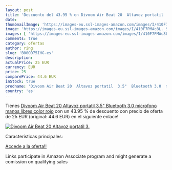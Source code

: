 ```yaml
---
layout: post
title: 'Descuento del 43.95 % en Divoom Air Beat 20  Altavoz portatil  3.'
date: 
thumbnailImage: 'https://images-eu.ssl-images-amazon.com/images/I/410F7PMAc8L._SL200_.jpg'
image: 'https://images-eu.ssl-images-amazon.com/images/I/410F7PMAc8L._SL200_.jpg'
images: [ 'https://images-eu.ssl-images-amazon.com/images/I/410F7PMAc8L._SL200_.jpg' ]
comments: true
category: ofertas
author: ring
slug: 'B00OD75IHG-es'
description:
actualPrice: 25 EUR
currency: EUR
price: 25
comparePrice: 44.6 EUR
inStock: true
prodname: 'Divoom Air Beat 20  Altavoz portatil  3.5"  Bluetooth 3.0  microfono  manos libres   color rojo'
country: 'es'
---
```


Tienes [Divoom Air Beat 20  Altavoz portatil  3.5"  Bluetooth 3.0  microfono  manos libres   color rojo](https://www.amazon.es/dp/B00OD75IHG/?tag=tolees-21) con un 43.95 % de descuento con precio de oferta de 25 EUR (original: 44.6 EUR) en el siguiente enlace!

[![Divoom Air Beat 20  Altavoz portatil  3.](https://images-eu.ssl-images-amazon.com/images/I/410F7PMAc8L._SL200_.jpg)](https://www.amazon.es/dp/B00OD75IHG/?tag=tolees-21)

Características principales:


[Accede a la oferta!!](https://www.amazon.es/dp/B00OD75IHG/?tag=tolees-21)

Links participate in Amazon Associate program and might generate a comission on qualifying sales


